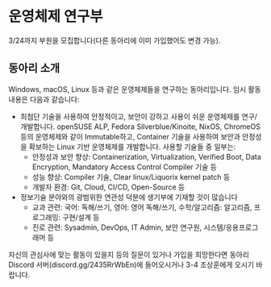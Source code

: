# 운영체제 연구부
3/24까지 부원을 모집합니다(다른 동아리에 이미 가입했어도 변경 가능).

## 동아리 소개
Windows, macOS, Linux 등과 같은 운영체제들을 연구하는 동아리입니다. 임시 활동 내용은 다음과 같습니다:
- 최첨단 기술을 사용하여 안정적이고, 보안이 강하고 사용이 쉬운 운영체제를 연구/개발합니다. openSUSE ALP, Fedora Silverblue/Kinoite, NixOS, ChromeOS 등의 운영체제와 같이 Immutable하고, Container 기술을 사용하여 보안과 안정성을 확보하는 Linux 기반 운영체제를 개발합니다. 사용할 기술들 중 일부는:
	- 안정성과 보안 향상: Containerization, Virtualization, Verified Boot, Data Encryption, Mandatory Access Control Compiler 기술 등
	- 성능 향상: Compiler 기술, Clear linux/Liquorix kernel patch 등
	- 개발자 환경: Git, Cloud, CI/CD, Open-Source 등
- 정보기술 분야와의 광범위한 연관성 덕분에 생기부에 기재할 것이 많습니다
	- 교과 관련: 국어: 독해/쓰기, 영어: 영어 독해/쓰기, 수학/알고리즘: 알고리즘, 프로그래밍: 구현/설계 등
	- 진로 관련: Sysadmin, DevOps, IT Admin, 보안 연구원, 시스템/응용프로그래머 등

자신의 관심사에 맞는 활동이 있을지 등의 질문이 있거나 가입을 희망한다면 동아리 Discord 서버(discord.gg/2435RrWbEn)에 들어오시거나 3-4 조상훈에게 오시기 바랍니다.